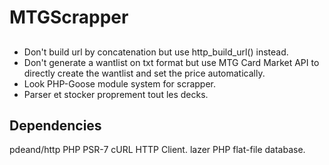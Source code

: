 # MTGScrapper

## 
- Don't build url by  concatenation but use http_build_url() instead.
- Don't generate a wantlist on txt format but use MTG Card Market API to directly create the wantlist and set the price automatically.
- Look PHP-Goose module system for scrapper.
- Parser et stocker proprement tout les decks.

## Dependencies
pdeand/http PHP PSR-7 cURL HTTP Client.
lazer PHP flat-file database.
